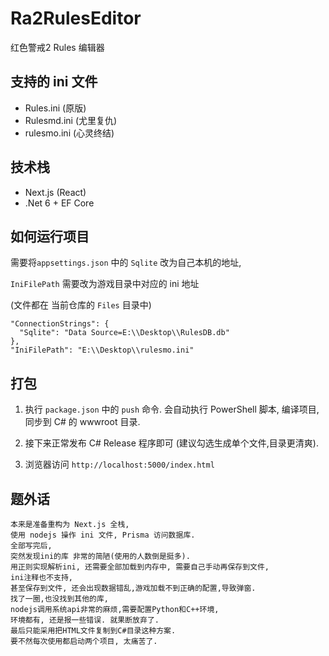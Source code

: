 # Ra2RulesEditor

红色警戒2 Rules 编辑器



## 支持的 ini 文件

- Rules.ini	(原版)
- Rulesmd.ini  (尤里复仇)
- rulesmo.ini  (心灵终结)



## 技术栈

- Next.js (React)
- .Net 6 + EF Core



## 如何运行项目

需要将`appsettings.json` 中的 `Sqlite`  改为自己本机的地址, 

`IniFilePath` 需要改为游戏目录中对应的 ini 地址

(文件都在 当前仓库的 `Files` 目录中)

```
"ConnectionStrings": {
  "Sqlite": "Data Source=E:\\Desktop\\RulesDB.db"
},
"IniFilePath": "E:\\Desktop\\rulesmo.ini"
```



## 打包

1. 执行 `package.json` 中的 `push` 命令. 会自动执行 PowerShell 脚本, 编译项目,同步到 C# 的 wwwroot 目录.

2. 接下来正常发布 C# Release 程序即可 (建议勾选生成单个文件,目录更清爽).

3. 浏览器访问 `http://localhost:5000/index.html`



## 题外话

```
本来是准备重构为 Next.js 全栈, 
使用 nodejs 操作 ini 文件, Prisma 访问数据库.
全部写完后, 
突然发现ini的库 非常的简陋(使用的人数倒是挺多).  
用正则实现解析ini, 还需要全部加载到内存中, 需要自己手动再保存到文件,
ini注释也不支持,
甚至保存到文件, 还会出现数据错乱,游戏加载不到正确的配置,导致弹窗.
找了一圈,也没找到其他的库,
nodejs调用系统api非常的麻烦,需要配置Python和C++环境,
环境都有, 还是报一些错误. 就果断放弃了.
最后只能采用把HTML文件复制到C#目录这种方案.
要不然每次使用都启动两个项目, 太痛苦了.
```



